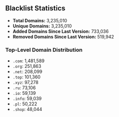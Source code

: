 ## Blacklist Statistics

- **Total Domains:** 3,235,010
- **Unique Domains:** 3,235,010
- **Added Domains Since Last Version:** 733,036
- **Removed Domains Since Last Version:** 519,942

### Top-Level Domain Distribution

-  `.com`: 1,481,589
-  `.org`: 251,863
-  `.net`: 208,099
-  `.top`: 101,360
-  `.xyz`: 97,278
-  `.ru`: 73,106
-  `.io`: 59,139
-  `.info`: 59,039
-  `.pl`: 50,222
-  `.shop`: 48,044
